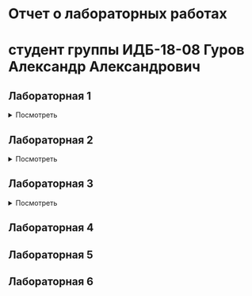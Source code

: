 # Отчет о лабораторных работах
# студент группы ИДБ-18-08 Гуров Александр Александрович

## Лабораторная 1
<details>
  <summary>Посмотреть</summary>
  
  ### RAMUS - программное средство разработки структурно-функциональных моделей

  Предложение (до построения диаграммы): Нарисовать Портрет

  ![none](https://github.com/AlexGur25/GurovAA/blob/main/lab1/model.png)

  Предложение (после построения диаграммы): Художник Рисует Портрет на Заказ при помощи Кисти, используя Полотно и Краски.

  ### PLANTUML - программное средство автоматической генерации UML-диаграмм

  ![none](https://github.com/AlexGur25/GurovAA/blob/main/lab1/model-platuniml.png)

  ![none](https://github.com/AlexGur25/GurovAA/blob/main/lab1/model-2-platuniml.png)
</details>

## Лабораторная 2
<details>
  <summary>Посмотреть</summary>

  На диаграмме изображён процесс разработки аналитического отчёта.

  ### Контекстная IDF0 диаграмма:

  ![none](https://github.com/AlexGur25/GurovAA/blob/main/lab2/l2model.png)

  Сотрудники отдела разработки алгоритмов и инструментов отчётности (аналитик и разработчик) при помощи SQL и Excel создают отчёт в соответствии с требованиями бизнеса.

  ### Подуровень IDF0 диаграммы:

  ![none](https://github.com/AlexGur25/GurovAA/blob/main/lab2/l2model-2.png)

  А1 - Отдел аналитики получает обращение от бизнеса (менеджера) с необходимостью создания нового отчёта, предоставляет необходимый список выводимых полей, необходимые фильтры, в каком разрезе необходимо агрегировать данные, какие есть ограничения на данные(например рассматрвиать все торговые точки только в Московской области), на основе этих данные аналитик создаёт техническое задание для разработчика и создаёт заявку в OTRS, где описывает суть заявки и прикрепляет ТЗ.

  А2 - Созданная ранее заявка прикрепляется самим аналитиком или руководителем разработчиков за конкретным разработчиком, далее разработчик смотрит ТЗ, при необходимости уточняет какие-то детали, смотрит на свою очередь и предоставляет плановую дату начала разработки и срок для реализации.

  А3 - Разработчик создаёт необходимую SQL-процедуру или SQL-запрос с выборкой необходимых данных, их анализом и агрегированием по требованиям ТЗ, далее создаётся Excel-документ, который подключается к БД и делает вызов созданного ранее разработчиком, после идёт редактирование полей, столбцов и фильтров сводной таблицы. 

  А4 - Аналитик получает Excel-документ от разработчика, проверяет правильность данных, соблюдение требований бизнеса, редактирует внешний вид сводной таблицы, тестирует сам отчёт, после предоставляет его на тест бизнесу и ждёт обратную связь, в результате обратной связи продолжается доработка отчёта или заявка на разработку успешно закрывается.

  ### DFD диаграмма блока А1:

  ![none](https://github.com/AlexGur25/GurovAA/blob/main/lab2/l2model-3.png)

  ### Диаграмма прецедентов:

  ![none](https://github.com/AlexGur25/GurovAA/blob/main/lab2/l2model-platunuml.png)
</details>

## Лабораторная 3
<details>
  <summary>Посмотреть</summary>
  
  ### Диаграмма последовательности:

  ![none](https://github.com/AlexGur25/GurovAA/blob/main/lab3/l3PlantUML.png)

  Аналитик создаёт заявку на разработку в OTRS, заявка получает статус "открыта", разработчик рассматривает её и подтвержает заявку, предоставляя дату начала работ и срок выполнения, переводя заявку в статус "В очереди".

  ### ER-диаграмма

  ![none](https://github.com/AlexGur25/GurovAA/blob/main/lab3/l3PlantUML-ERD.png)
</details>

## Лабораторная 4



## Лабораторная 5

## Лабораторная 6
